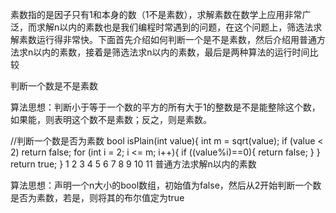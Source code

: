 素数指的是因子只有1和本身的数（1不是素数），求解素数在数学上应用非常广泛，而求解n以内的素数也是我们编程时常遇到的问题，在这个问题上，筛选法求解素数运行得非常快。下面首先介绍如何判断一个是不是素数，然后介绍用普通方法求n以内的素数，接着是筛选法求n以内的素数，最后是两种算法的运行时间比较

判断一个数是不是素数

算法思想：判断小于等于一个数的平方的所有大于1的整数是不是能整除这个数，如果能，则表明这个数不是素数；反之，则是素数。

//判断一个数是否为素数 
bool isPlain(int value){
    int m = sqrt(value);
    if (value < 2) return false;
    for (int i = 2; i <= m; i++){
        if ((value%i)==0){
            return false;
        }
    }
    return true;
}
1
2
3
4
5
6
7
8
9
10
11
普通方法求解n以内的素数

算法思想：声明一个n大小的bool数组，初始值为false，然后从2开始判断一个数是否为素数，若是，则将其的布尔值定为true